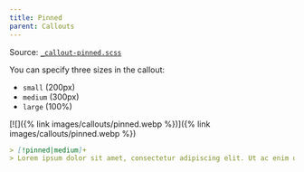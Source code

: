 ```yaml
---
title: Pinned
parent: Callouts
---
```


Source: [`_callout-pinned.scss`](https://github.com/ElsaTam/obsidian-fancy-a-story/blob/main/scss/editor/callouts/_callout-pinned.scss)

You can specify three sizes in the callout:
- `small` (200px)
- `medium` (300px)
- `large` (100%)

[![]({% link images/callouts/pinned.webp %})]({% link images/callouts/pinned.webp %})

```markdown
> [!pinned|medium]+
> Lorem ipsum dolor sit amet, consectetur adipiscing elit. Ut ac enim ut sapien imperdiet gravida. Nulla sed turpis et neque tincidunt convallis.
```
